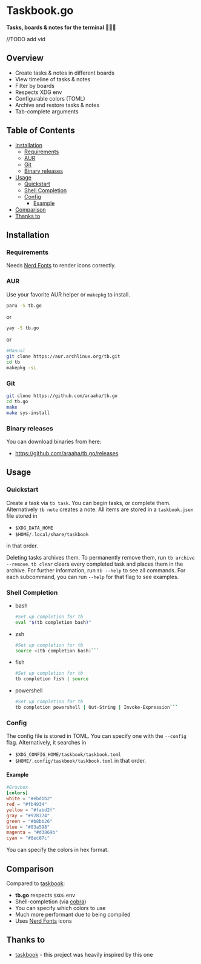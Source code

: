 # Taskbook.go
**Tasks, boards & notes for the terminal** 🚀🚀🚀

//TODO add vid

## Overview

* Create tasks & notes in different boards
* View timeline of tasks & notes
* Filter by boards
* Respects XDG env
* Configurable colors (TOML)
* Archive and restore tasks & notes
* Tab-complete arguments

## Table of Contents
* [Installation](#Installation)
    * [Requirements](#Requirements)
    * [AUR](#AUR)
    * [Git](#Git)
    * [Binary releases](#Binary-releases)
* [Usage](#Usage)
    * [Quickstart](#Quickstart)
    * [Shell Completion](#Shell-completion)
    * [Config](#Config)
        * [Example](#Example)
* [Comparison](#Comparison)
* [Thanks to](#Thanks-to)

## Installation
### Requirements
Needs [Nerd Fonts](https://github.com/ryanoasis/nerd-fonts) to render icons correctly.
### AUR
Use your favorite AUR helper or `makepkg` to install.
```sh
paru -S tb.go
```
or
```sh
yay -S tb.go
```
or
```sh
#Manual
git clone https://aur.archlinux.org/tb.git
cd tb
makepkg -si
```
### Git
```sh
git clone https://github.com/araaha/tb.go
cd tb.go
make
make sys-install
```
### Binary releases
You can download binaries from here:
* https://github.com/araaha/tb.go/releases

## Usage
### Quickstart
Create a task via `tb task`. You can begin tasks, or complete them. Alternatively `tb note` creates a note. All items are stored in a `taskbook.json` file stored in
* `$XDG_DATA_HOME`
* `$HOME/.local/share/taskbook`

in that order.

Deleting tasks archives them. To permanently remove them, run `tb archive --remove`. `tb clear` clears every completed task and places them in the archive. For further information, run `tb --help` to see all commands. For each subcommand, you can run `--help` for that flag to see examples.

### Shell Completion
* bash
  ```sh
  #Set up completion for tb
  eval "$(tb completion bash)"
  ```
* zsh
  ```sh
  #Set up completion for tb
  source <(tb completion bash)```
* fish
  ```sh
  #Set up completion for tb
  tb completion fish | source
  ```
* powershell
  ```sh
  #Set up completion for tb
  tb completion powershell | Out-String | Invoke-Expression```

### Config
The config file is stored in TOML. You can specify one with the `--config` flag. Alternatively, it searches in
* `$XDG_CONFIG_HOME/taskbook/taskbook.toml`
* `$HOME/.config/taskbook/taskbook.toml`
in that order.

#### Example

```toml
#Gruvbox
[colors]
white = "#ebdbb2"
red = "#fb4934"
yellow = "#fabd2f"
gray = "#928374"
green = "#b8bb26"
blue = "#83a598"
magenta = "#d3869b"
cyan = "#8ec07c"
```

You can specify the colors in hex format.

## Comparison
Compared to [taskbook](https://github.com/klaudiosinani/taskbook):

- **tb.go** respects `$XDG` env
- Shell-completion (via [cobra](https://github.com/spf13/cobra))
- You can specify which colors to use
- Much more performant due to being compiled
- Uses [Nerd Fonts](https://github.com/ryanoasis/nerd-fonts) icons

## Thanks to
* [taskbook](https://github.com/klaudiosinani/taskbook) - this project was heavily inspired by this one

